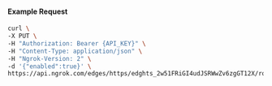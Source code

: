 <!-- Code generated for API Clients. DO NOT EDIT. -->
#### Example Request
```bash
curl \
-X PUT \
-H "Authorization: Bearer {API_KEY}" \
-H "Content-Type: application/json" \
-H "Ngrok-Version: 2" \
-d '{"enabled":true}' \
https://api.ngrok.com/edges/https/edghts_2w51FRiGI4udJSRWwZv6zgGT12X/routes/edghtsrt_2w51FRK6IkN1jz6avfIfeZqQZrJ/compression
